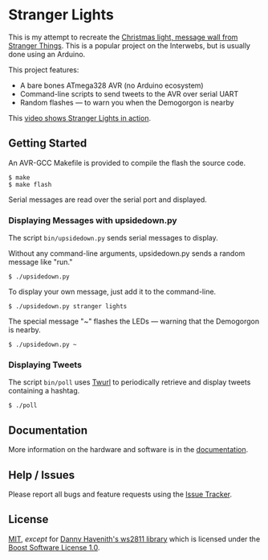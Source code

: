 Stranger Lights
===============

This is my attempt to recreate the
[Christmas light, message wall from Stranger Things][stranger-things-tweet].
This is a popular project on the Interwebs, but is usually done using
an Arduino.

This project features:

- A bare bones ATmega328 AVR (no Arduino ecosystem)
- Command-line scripts to send tweets to the AVR over serial UART
- Random flashes — to warn you when the Demogorgon is nearby

This [video shows Stranger Lights in action][youtube].

Getting Started
---------------

An AVR-GCC Makefile is provided to compile the flash the source code.

    $ make
    $ make flash

Serial messages are read over the serial port and displayed.

### Displaying Messages with upsidedown.py

The script `bin/upsidedown.py` sends serial messages to display.

Without any command-line arguments, upsidedown.py sends a random
message like "run."

    $ ./upsidedown.py

To display your own message, just add it to the command-line.

    $ ./upsidedown.py stranger lights

The special message "~" flashes the LEDs — warning that the Demogorgon
is nearby.

    $ ./upsidedown.py ~

### Displaying Tweets

The script `bin/poll` uses [Twurl][twurl] to periodically retrieve and
display tweets containing a hashtag.

    $ ./poll

Documentation
-------------

More information on the hardware and software is in the
[documentation][docs].

Help / Issues
-------------

Please report all bugs and feature requests using the
[Issue Tracker][issues].

License
-------

[MIT](LICENSE), *except* for [Danny Havenith's ws2811 library][ws2811]
which is licensed under the [Boost Software License 1.0][boost].


[boost]: https://github.com/DannyHavenith/ws2811/blob/master/LICENSE_1_0.txt
[docs]: https://bitmandu.com/stranger-lights/latest/index.html
[issues]: https://github.com/bitmandu/stranger-lights/issues
[stranger-things-tweet]: https://twitter.com/stranger_things/status/898307224979742720
[twurl]: https://github.com/twitter/twurl
[ws2811]: https://github.com/DannyHavenith/ws2811
[youtube]: https://www.youtube.com/watch?v=xbL81dse8vs
